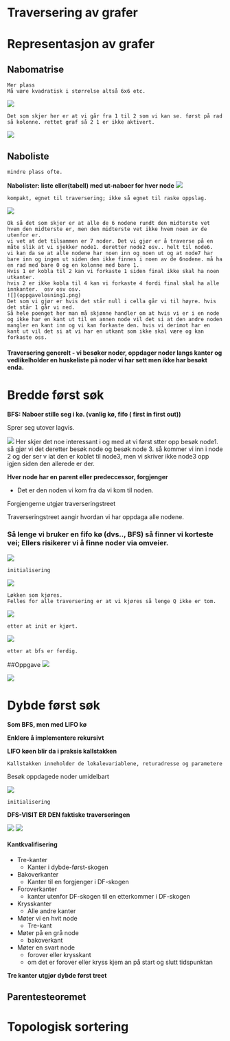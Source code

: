 # **Traversering av grafer**

# Representasjon av grafer

   ## Nabomatrise
    Mer plass
    Må være kvadratisk i størrelse altså 6x6 etc.
![](nabomatrise1.png)

    Det som skjer her er at vi går fra 1 til 2 som vi kan se. først på rad så kolonne. rettet graf så 2 1 er ikke aktivert.  

![](nabomatrise2.png)

## Naboliste
    mindre plass ofte.
**Nabolister: liste eller(tabell) med ut-naboer for hver node**
![](naboliste1.png)

    kompakt, egnet til traversering; ikke så egnet til raske oppslag. 

![](oppgave1.png)

    Ok så det som skjer er at alle de 6 nodene rundt den midterste vet hvem den midterste er, men den midterste vet ikke hvem noen av de utenfor er.
    vi vet at det tilsammen er 7 noder. Det vi gjør er å traverse på en måte slik at vi sjekker node1. deretter node2 osv.. helt til node6. 
    vi kan da se at alle nodene har noen inn og noen ut og at node7 har bare inn og ingen ut siden den ikke finnes i noen av de 6nodene. må ha en rad med bare 0 og en kolonne med bare 1. 
    Hvis 1 er kobla til 2 kan vi forkaste 1 siden final ikke skal ha noen utkanter.
    hvis 2 er ikke kobla til 4 kan vi forkaste 4 fordi final skal ha alle innkanter.  osv osv osv. 
    ![](oppgavelosning1.png)
    Det som vi gjør er hvis det står null i cella går vi til høyre. hvis det står 1 går vi ned. 
    Så hele poenget her man må skjønne handler om at hvis vi er i en node og ikke har en kant ut til en annen node vil det si at den andre noden mangler en kant inn og vi kan forkaste den. hvis vi derimot har en kant ut vil det si at vi har en utkant som ikke skal være og kan forkaste oss. 

#### Traversering generelt - vi besøker noder, oppdager noder langs kanter og vedlikelholder en huskeliste på noder vi har sett men ikke har besøkt enda. 

# Bredde først søk

**BFS: Naboer stille seg i kø. (vanlig kø, fifo ( first in first out))**

Sprer seg utover lagvis. 

![](bfs1.png)
    Her skjer det noe interessant i og med at vi først stter opp besøk node1.
    så gjør vi det
    deretter besøk node og besøk node 3.
    så kommer vi inn i node 2 og der ser v iat den er koblet til node3, men vi skriver ikke node3 opp igjen siden den allerede er der. 

**Hver node har en parent eller predeccessor, forgjenger**
- Det er den noden vi kom fra da vi kom til noden. 

Forgjengerne utgjør traverseringstreet

Traverseringstreet aangir hvordan vi har oppdaga alle nodene.

### **Så lenge vi bruker en fifo kø (dvs.., BFS) så finner vi korteste vei; Ellers risikerer vi å finne noder via omveier.**

![](bfs2.png)

    initialisering

![](bfs3.png)

    Løkken som kjøres.
    Felles for alle traversering er at vi kjøres så lenge Q ikke er tom.
![](bfs4.png)

    etter at init er kjørt.
![](bfs5.png)
    
    etter at bfs er ferdig.

##Oppgave
![](oppgave2.png)

![](oppgavelosning2.png)


# Dybde først søk

**Som BFS, men med LIFO kø**

**Enklere å implementere rekursivt**

**LIFO køen blir da i praksis kallstakken**

    Kallstakken inneholder de lokalevariablene, returadresse og parametere

Besøk oppdagede noder umidelbart

![](DFS1.png)
    
    initialisering
**DFS-VISIT ER DEN faktiske traverseringen**

![](dfs2.png)
![](df3.png)

#### Kantkvalifisering
- Tre-kanter
    - Kanter i dybde-først-skogen
- Bakoverkanter
    - Kanter til en forgjenger i DF-skogen
- Foroverkanter
    - kanter utenfor DF-skogen til en etterkommer i DF-skogen
- Krysskanter
    - Alle andre kanter
- Møter vi en hvit node 
  - Tre-kant
- Møter på en grå node
  - bakoverkant
- Møter en svart node
  - forover eller krysskant
  - om det er forover eller kryss kjem an på start og slutt tidspunktan

**Tre kanter utgjør dybde først treet**

## **Parentesteoremet**




# Topologisk sortering

